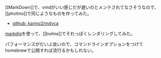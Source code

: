 [[MarkDown]]で、vmdがいい感じだが遅いのとメンテされてなさそうなので、[[photino]]で同じようなものを作ってみた。

- [github: karino2/mdvca](https://github.com/karino2/mdvcat)

[markdig](https://github.com/xoofx/markdig)を使って、[[bulma]]でそれっぽくレンダリングしてみた。

パフォーマンスがだいぶ良いので、コマンドラインオプションをつけてhomebrewで公開すれば流行るかもしれない。